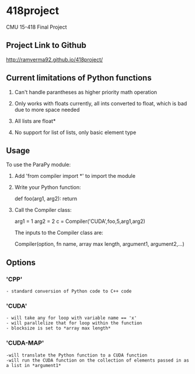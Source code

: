 # 418project
CMU 15-418 Final Project

## Project Link to Github
http://ramverma92.github.io/418project/

## Current limitations of Python functions
1) Can't handle parantheses as higher priority math operation

2) Only works with floats currently, all ints converted to float, which is bad due to more space needed

3) All lists are float*

4) No support for list of lists, only basic element type


## Usage
To use the ParaPy module:

1) Add 'from compiler import *' to import the module

2) Write your Python function:

	def foo(arg1, arg2):
	    return

3) Call the Compiler class:

	arg1 = 1
	arg2 = 2
	c = Compiler('CUDA',foo,5,arg1,arg2)

	The inputs to the Compiler class are:

	Compiler(option, fn name, array max length, argument1, argument2,...)

## Options
### 'CPP'
	- standard conversion of Python code to C++ code
### 'CUDA'
	- will take any for loop with variable name == 'x'
	- will parallelize that for loop within the function
	- blocksize is set to *array max length*
### 'CUDA-MAP'
	-will translate the Python function to a CUDA function
	-will run the CUDA function on the collection of elements passed in as a list in *argument1*
